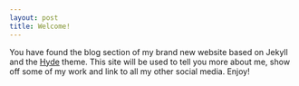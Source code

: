 ```yaml
---
layout: post
title: Welcome!
---
```


You have found the blog section of my brand new website based on Jekyll and the [Hyde](https://github.com/poole/hyde) theme. This site will be used to tell you more about me, show off some of my work and link to all my other social media. Enjoy!
